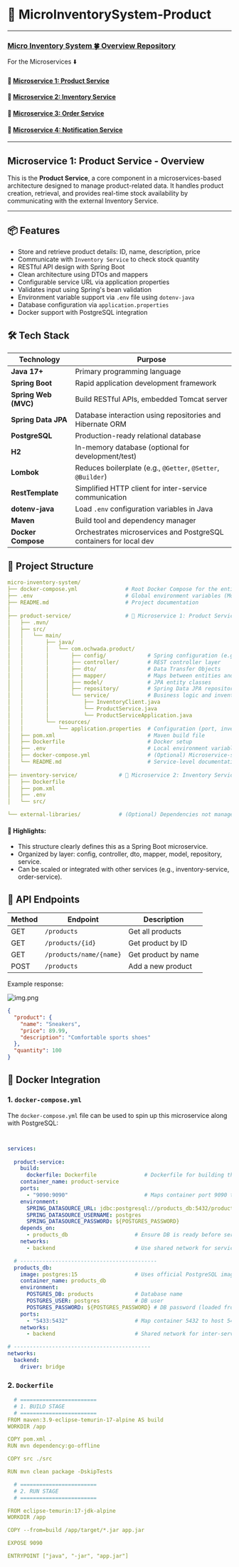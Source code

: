 # 🛒 MicroInventorySystem-Product

---
###  [Micro Inventory System 🍀 Overview Repository ](https://github.com/Ochwada/MicroInventorySystem-Product)
For the Microservices ⬇️
#### 🔗 [Microservice 1: Product Service](https://github.com/Ochwada/MicroInventorySystem-Product)
#### 🔗 [Microservice 2: Inventory Service](https://github.com/Ochwada/MicroInventorySystem-Inventory)
#### 🔗 [Microservice 3: Order Service](https://github.com/Ochwada/MicroInventorySystem-Order)
#### 🔗 [Microservice 4: Notification Service](https://github.com/Ochwada/MicroInventorySystem-Notification)

---

## Microservice 1: Product Service - Overview

This is the **Product Service**, a core component in a microservices-based architecture designed to manage 
product-related data. It handles product creation, retrieval, and provides real-time stock availability by communicating 
with the external Inventory Service.

---

## 📦 Features

- Store and retrieve product details: ID, name, description, price
- Communicate with `Inventory Service` to check stock quantity
- RESTful API design with Spring Boot
- Clean architecture using DTOs and mappers
- Configurable service URL via application properties
- Validates input using Spring's bean validation
- Environment variable support via `.env` file using `dotenv-java`
- Database configuration via `application.properties`
- Docker support with PostgreSQL integration


## 🛠 Tech Stack
| Technology           | Purpose                                                            |
|----------------------|--------------------------------------------------------------------|
| **Java 17+**         | Primary programming language                                       |
| **Spring Boot**      | Rapid application development framework                            |
| **Spring Web (MVC)** | Build RESTful APIs, embedded Tomcat server                         |
| **Spring Data JPA**  | Database interaction using repositories and Hibernate ORM          |
| **PostgreSQL**       | Production-ready relational database                               |
| **H2**               | In-memory database (optional for development/test)                 |
| **Lombok**           | Reduces boilerplate (e.g., `@Getter`, `@Setter`, `@Builder`)       |
| **RestTemplate**     | Simplified HTTP client for inter-service communication             |
| **dotenv-java**      | Load `.env` configuration variables in Java                        |
| **Maven**            | Build tool and dependency manager                                  |
| **Docker Compose**   | Orchestrates microservices and PostgreSQL containers for local dev |

 

## 📁 Project Structure
```yaml
micro-inventory-system/
├── docker-compose.yml               # Root Docker Compose for the entire microservices system
├── .env                             # Global environment variables (Mongo URI, DB password, etc.)
├── README.md                        # Project documentation
│
├── product-service/                 # 🧩 Microservice 1: Product Service (Spring Boot + PostgreSQL)
│   ├── .mvn/
│   ├── src/
│   │   └── main/
│   │       ├── java/
│   │       │   └── com.ochwada.product/
│   │       │       ├── config/             # Spring configuration (e.g., RestTemplate bean)
│   │       │       ├── controller/         # REST controller layer
│   │       │       ├── dto/                # Data Transfer Objects
│   │       │       ├── mapper/             # Maps between entities and DTOs
│   │       │       ├── model/              # JPA entity classes
│   │       │       ├── repository/         # Spring Data JPA repositories
│   │       │       └── service/            # Business logic and inventory communication
│   │       │           ├── InventoryClient.java
│   │       │           └── ProductService.java
│   │       │           └── ProductServiceApplication.java
│   │       └── resources/
│   │           └── application.properties  # Configuration (port, inventory service URL, DB)
│   ├── pom.xml                             # Maven build file
│   ├── Dockerfile                          # Docker setup
│   ├── .env                                # Local environment variables (DB password, etc.)
│   ├── docker-compose.yml                  # (Optional) Microservice-specific Docker setup
│   └── README.md                           # Service-level documentation
│
├── inventory-service/             # 🧩 Microservice 2: Inventory Service (Spring Boot + MongoDB)
│   ├── Dockerfile
│   ├── pom.xml
│   ├── .env
│   └── src/

└── external-libraries/            # (Optional) Dependencies not managed via Maven


```
#### 🧩 Highlights:
- This structure clearly defines this as a Spring Boot microservice. 
- Organized by layer: config, controller, dto, mapper, model, repository, service. 
- Can be scaled or integrated with other services (e.g., inventory-service, order-service).

## 📡 API Endpoints

| Method | Endpoint                | Description         |
|--------|-------------------------|---------------------|
| GET    | `/products`             | Get all products    |
| GET    | `/products/{id}`        | Get product by ID   |
| GET    | `/products/name/{name}` | Get product by name |
| POST   | `/products`             | Add a new product   |

Example response:

![img.png](img.png)
```json
{
  "product": {
    "name": "Sneakers",
    "price": 89.99,
    "description": "Comfortable sports shoes"
  },
  "quantity": 100
}
```
## 🐳 Docker Integration
### 1. `docker-compose.yml`
The `docker-compose.yml` file can be used to spin up this microservice along with PostgreSQL:
```yaml


services:
  
  product-service:
    build:
      dockerfile: Dockerfile               # Dockerfile for building the Spring Boot app
    container_name: product-service
    ports:
      - "9090:9090"                        # Maps container port 9090 to host port 9090
    environment:
      SPRING_DATASOURCE_URL: jdbc:postgresql://products_db:5432/products  # DB connection URL
      SPRING_DATASOURCE_USERNAME: postgres                                 # DB username
      SPRING_DATASOURCE_PASSWORD: ${POSTGRES_PASSWORD}                           # Loaded from .env
    depends_on:
      - products_db                     # Ensure DB is ready before service starts
    networks:
      - backend                         # Use shared network for service discovery

  # -------------------------------------------
  products_db:
    image: postgres:15                  # Uses official PostgreSQL image
    container_name: products_db
    environment:
      POSTGRES_DB: products             # Database name
      POSTGRES_USER: postgres           # DB user
      POSTGRES_PASSWORD: ${POSTGRES_PASSWORD} # DB password (loaded from .env)
    ports:
      - "5433:5432"                     # Map container 5432 to host 5433
    networks:
      - backend                         # Shared network for inter-service communication

# -------------------------------------------
networks:
  backend:
    driver: bridge
```

### 2. `Dockerfile`
```yaml
  # ========================
  # 1. BUILD STAGE
  # ========================
FROM maven:3.9-eclipse-temurin-17-alpine AS build
WORKDIR /app

COPY pom.xml .
RUN mvn dependency:go-offline

COPY src ./src

RUN mvn clean package -DskipTests

  # ========================
  # 2. RUN STAGE
  # ========================

FROM eclipse-temurin:17-jdk-alpine
WORKDIR /app

COPY --from=build /app/target/*.jar app.jar

EXPOSE 9090

ENTRYPOINT ["java", "-jar", "app.jar"]
```